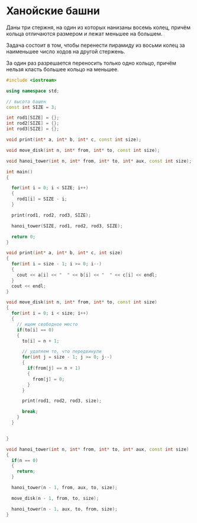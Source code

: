 # Ханойские башни 

Даны три стержня, на один из которых нанизаны восемь колец, причём кольца отличаются размером и лежат меньшее на большем.

Задача состоит в том, чтобы перенести пирамиду из восьми колец за наименьшее число ходов на другой стержень. 

За один раз разрешается переносить только одно кольцо, причём нельзя класть большее кольцо на меньшее.

```c++
#include <iostream>

using namespace std;

// высота башен
const int SIZE = 3;

int rod1[SIZE] = {};
int rod2[SIZE] = {};
int rod3[SIZE] = {};

void print(int* a, int* b, int* c, const int size);

void move_disk(int n, int* from, int* to, const int size);

void hanoi_tower(int n, int* from, int* to, int* aux, const int size);

int main()
{

  for(int i = 0; i < SIZE; i++)
  {
    rod1[i] = SIZE - i;
  }

  print(rod1, rod2, rod3, SIZE);

  hanoi_tower(SIZE, rod1, rod2, rod3, SIZE);

  return 0;
}

void print(int* a, int* b, int* c, int size)
{
  for(int i = size - 1; i >= 0; i--)
  {
    cout << a[i] << "  " << b[i] << "  " << c[i] << endl;
  }
  cout << endl;
}

void move_disk(int n, int* from, int* to, const int size)
{
  for(int i = 0; i < size; i++)
  {
    // ищем свободное место
    if(to[i] == 0)
    {
      to[i] = n + 1;

      // удаляем то, что передвинули
      for(int j = size - 1; j >= 0; j--)
      {
        if(from[j] == n + 1)
        {
          from[j] = 0;
        }
      }

      print(rod1, rod2, rod3, size);

      break;
    }
  }


}

void hanoi_tower(int n, int* from, int* to, int* aux, const int size)
{
  if(n == 0)
  {
    return;
  }

  hanoi_tower(n - 1, from, aux, to, size);

  move_disk(n - 1, from, to, size);

  hanoi_tower(n - 1, aux, to, from, size);
}
```
